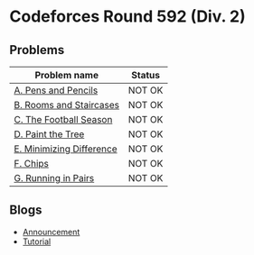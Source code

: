 # Codeforces Round 592 (Div. 2)

## Problems

|Problem name|Status|
|------------|---------|
| [A. Pens and Pencils](problems/A._Pens_and_Pencils.md)|NOT OK|
| [B. Rooms and Staircases](problems/B._Rooms_and_Staircases.md)|NOT OK|
| [C. The Football Season](problems/C._The_Football_Season.md)|NOT OK|
| [D. Paint the Tree](problems/D._Paint_the_Tree.md)|NOT OK|
| [E. Minimizing Difference](problems/E._Minimizing_Difference.md)|NOT OK|
| [F. Chips](problems/F._Chips.md)|NOT OK|
| [G. Running in Pairs](problems/G._Running_in_Pairs.md)|NOT OK|
## Blogs

- [Announcement](blogs/Announcement.md)
- [Tutorial](blogs/Tutorial.md)
